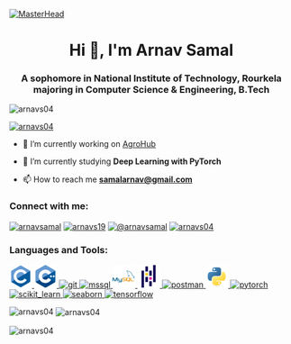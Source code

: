 [![MasterHead](https://nielseniq.com/wp-content/uploads/sites/4/2021/02/data-science-icon-animation-banner-clockwise-4.gif)](https://github.com/arnavs04)
<h1 align="center">Hi 👋, I'm Arnav Samal</h1>
<h3 align="center">A sophomore in National Institute of Technology, Rourkela majoring in Computer Science & Engineering, B.Tech</h3>

<p align="left"> <img src="https://komarev.com/ghpvc/?username=arnavs04&label=Profile%20views&color=0e75b6&style=flat" alt="arnavs04" /> </p>

<p align="left"> <a href="https://github.com/ryo-ma/github-profile-trophy"><img src="https://github-profile-trophy.vercel.app/?username=arnavs04" alt="arnavs04" /></a> </p>

- 🔭 I’m currently working on [AgroHub](https://github.com/arnavs04/AgroHub)

- 🌱 I’m currently studying **Deep Learning with PyTorch**

- 📫 How to reach me **samalarnav@gmail.com**

<h3 align="left">Connect with me:</h3>
<p align="left">
<a href="https://linkedin.com/in/arnavsamal" target="blank"><img align="center" src="https://raw.githubusercontent.com/rahuldkjain/github-profile-readme-generator/master/src/images/icons/Social/linked-in-alt.svg" alt="arnavsamal" height="30" width="40" /></a>
<a href="https://kaggle.com/arnavs19" target="blank"><img align="center" src="https://raw.githubusercontent.com/rahuldkjain/github-profile-readme-generator/master/src/images/icons/Social/kaggle.svg" alt="arnavs19" height="30" width="40" /></a>
<a href="https://medium.com/@arnavsamal" target="blank"><img align="center" src="https://raw.githubusercontent.com/rahuldkjain/github-profile-readme-generator/master/src/images/icons/Social/medium.svg" alt="@arnavsamal" height="30" width="40" /></a>
<a href="https://www.leetcode.com/arnavs04" target="blank"><img align="center" src="https://raw.githubusercontent.com/rahuldkjain/github-profile-readme-generator/master/src/images/icons/Social/leet-code.svg" alt="arnavs04" height="30" width="40" /></a>
</p>

<h3 align="left">Languages and Tools:</h3>
<p align="left"> <a href="https://www.cprogramming.com/" target="_blank" rel="noreferrer"> <img src="https://raw.githubusercontent.com/devicons/devicon/master/icons/c/c-original.svg" alt="c" width="40" height="40"/> </a> <a href="https://www.w3schools.com/cpp/" target="_blank" rel="noreferrer"> <img src="https://raw.githubusercontent.com/devicons/devicon/master/icons/cplusplus/cplusplus-original.svg" alt="cplusplus" width="40" height="40"/> </a> <a href="https://git-scm.com/" target="_blank" rel="noreferrer"> <img src="https://www.vectorlogo.zone/logos/git-scm/git-scm-icon.svg" alt="git" width="40" height="40"/> </a> <a href="https://www.microsoft.com/en-us/sql-server" target="_blank" rel="noreferrer"> <img src="https://www.svgrepo.com/show/303229/microsoft-sql-server-logo.svg" alt="mssql" width="40" height="40"/> </a> <a href="https://www.mysql.com/" target="_blank" rel="noreferrer"> <img src="https://raw.githubusercontent.com/devicons/devicon/master/icons/mysql/mysql-original-wordmark.svg" alt="mysql" width="40" height="40"/> </a> <a href="https://pandas.pydata.org/" target="_blank" rel="noreferrer"> <img src="https://raw.githubusercontent.com/devicons/devicon/2ae2a900d2f041da66e950e4d48052658d850630/icons/pandas/pandas-original.svg" alt="pandas" width="40" height="40"/> </a> <a href="https://postman.com" target="_blank" rel="noreferrer"> <img src="https://www.vectorlogo.zone/logos/getpostman/getpostman-icon.svg" alt="postman" width="40" height="40"/> </a> <a href="https://www.python.org" target="_blank" rel="noreferrer"> <img src="https://raw.githubusercontent.com/devicons/devicon/master/icons/python/python-original.svg" alt="python" width="40" height="40"/> </a> <a href="https://pytorch.org/" target="_blank" rel="noreferrer"> <img src="https://www.vectorlogo.zone/logos/pytorch/pytorch-icon.svg" alt="pytorch" width="40" height="40"/> </a> <a href="https://scikit-learn.org/" target="_blank" rel="noreferrer"> <img src="https://upload.wikimedia.org/wikipedia/commons/0/05/Scikit_learn_logo_small.svg" alt="scikit_learn" width="40" height="40"/> </a> <a href="https://seaborn.pydata.org/" target="_blank" rel="noreferrer"> <img src="https://seaborn.pydata.org/_images/logo-mark-lightbg.svg" alt="seaborn" width="40" height="40"/> </a> <a href="https://www.tensorflow.org" target="_blank" rel="noreferrer"> <img src="https://www.vectorlogo.zone/logos/tensorflow/tensorflow-icon.svg" alt="tensorflow" width="40" height="40"/> </a> </p>

<p><img align="left" src="https://github-readme-stats.vercel.app/api/top-langs?username=arnavs04&show_icons=true&locale=en&layout=compact" alt="arnavs04" /></p>

<p>&nbsp;<img align="center" src="https://github-readme-stats.vercel.app/api?username=arnavs04&show_icons=true&locale=en" alt="arnavs04" /></p>

<p><img align="center" src="https://github-readme-streak-stats.herokuapp.com/?user=arnavs04&" alt="arnavs04" /></p>


